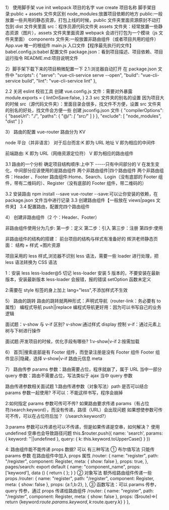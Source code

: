 1） 使用脚手架
vue init webpack 项目的名字
vue create 项目名称
脚手架目录:public + assets 文件夹区别
node_modules:放置项目依赖的地方
public:一般放置一些共用的静态资源，打包上线的时候，public 文件夹里面资源原封不动打包到 dist 文件夹里面
src：程序员源代码文件夹
assets 文件夹：经常放置一些静态资源（图片），assets 文件夹里面资源 webpack 会进行打包为一个模块（js 文件夹里面）
components 文件夹:一般放置非路由组件（或者项目共用的组件）
App.vue 唯一的根组件
main.js 入口文件【程序最先执行的文件】
babel.config.js:babel 配置文件
package.json：看到项目描述、项目依赖、项目运行指令
README.md:项目说明文件

2）脚手架下载下来的项目稍微配置一下
2.1:浏览器自动打开
在 package.json 文件中
"scripts": {
"serve": "vue-cli-service serve --open",
"build": "vue-cli-service build",
"lint": "vue-cli-service lint"
},

2.2 关闭 eslint 校验工具
创建 vue.config.js 文件：需要对外暴露
module.exports = {
lintOnSave:false,
}
2.3 src 文件夹的别名的设置
因为项目大的时候 src（源代码文件夹）：里面目录会很多，找文件不方便，设置 src 文件夹的别名的好处，找文件会方便一些
创建 jsconfig.json 文件
{
"compilerOptions": {
"baseUrl": "./",
"paths": {
"@/_": [
"src/_"
]
}
},
"exclude": [
"node_modules",
"dist"
]
}

3） 路由的配置
vue-router
路由分为 KV

node 平台（并非语言）
对于后台而言:K 即为 URL 地址 V 即为相应的中间件

前端路由:
K 即为 URL（网络资源定位符）
V 即为相应的路由组件

3.1 路由的一个分析
确定项目结构顺序:上中下 -----只有中间部分的 V 在发生变化，中间部分应该使用的是路由组件
两个非路由组件|四个路由组件
两个非路由组件：Header 、Footer
路由组件:Home、Search、Login（没有底部的 Footer 组件，带有二维码的）、Register（没有底部的 Footer 组件，带二维码的）

3.2 安装路由
npm install --save vue-router
--save:可以让你安装的依赖，在 package.json 文件当中进行记录
3.3 创建路由组件【一般放在 views|pages 文件夹】
3.4 配置路由，配置完四个路由组件

4） 创建非路由组件（2 个：Header、Footer）

非路由组件使用分为几步:
第一步：定义
第二步：引入
第三步：注册
第四步:使用

非路由组件的结构的搭建：
前台项目的结构与样式有准备好的
辉洪老师静态页面：
结构 + 样式 +图片资源

项目采用的 less 样式,浏览器不识别 less 语法，需要一些 loader 进行处理，把 less 语法转换为 CSS 语法

1：安装 less less-loader@5
切记 less-loader 安装 5 版本的，不要安装在最新版本，安装最新版本 less-loader 会报错，报的错误 setOption 函数未定义

2:需要在 style 标签的身上加上 lang="less",不添加样式不生效

5） 路由的跳转
路由的跳转就两种形式：声明式导航（router-link：务必要有 to 属性）
编程式导航 push||replace
编程式导航更好用：因为可以书写自己的业务逻辑

面试题：v-show 与 v-if 区别?
v-show:通过样式 display 控制
v-if：通过元素上树与下树进行操作

面试题:开发项目的时候，优化手段有哪些?
1:v-show|v-if
2:按需加载

6） 首页|搜索底部是有 Footer 组件，而登录注册是没有 Footer 组件
Footer 组件显示|隐藏，选择 v-show|v-if
路由元信息 meta

7） 路由传参
params 参数：路由需要占位，程序就崩了，属于 URL 当中一部分
query 参数：路由不需要占位，写法类似于 ajax 当中 query 参数

路由传递参数相关面试题
1:路由传递参数（对象写法）path 是否可以结合 params 参数一起使用?
不可以：不能这样书写，程序会崩掉

2:如何指定 params 参数可传可不传?
如果路由要求传递 params（有占位符/search:keyword），而没有传递，路径（URL）会出现问题
如果想使参数可传可不传，可以在占位符后加？（/search:keyword?）

3:params 参数可以传递也可以不传递，但是如果传递是空串，如何解决？
使用 undefined 空串也会导致路径问题
this.$router.push({ name: 'search', params: { keyword: ''||undefined }, query: { k: this.keyword.toUpperCase() } })

4: 路由组件能不能传递 props 数据?
可以 有三种写法
① 布尔值写法 只能传 params 参数 在路由组件中加入 props 属性
/router:
{
name: "register",
path: "/register",
component: Register,
meta: { show: false },
props: true,
},
pages/search:
export default {
name: "component_name",
props: ['keyword'],
data () {
return {
};
}
}
② 对象写法 额外给路由组件传递一些 props
/router:
{
name: "register",
path: "/register",
component: Register,
meta: { show: false },
props: {a:1,b:2},
},
③ 函数写法：可以 params 传参，query 传参，通过 props 传递给路由组件
/router:
{
name: "register",
path: "/register",
component: Register,
meta: { show: false },
props: ($route)=>{
    return {keyword:$route.params.keyword, k:$route.query.k}
}
},
